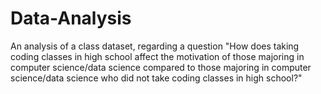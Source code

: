 # Data-Analysis
An analysis of a class dataset, regarding a question "How does taking coding classes in high school affect the motivation of those majoring in computer science/data science compared to those majoring in computer science/data science who did not take coding classes in high school?"
